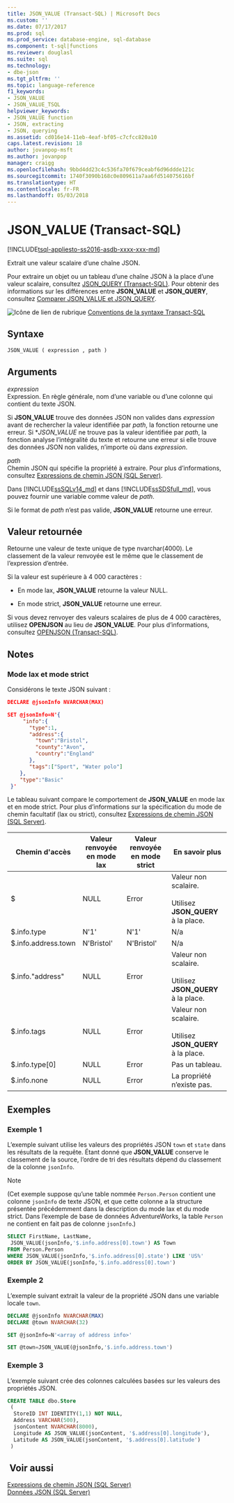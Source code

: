 ```yaml
---
title: JSON_VALUE (Transact-SQL) | Microsoft Docs
ms.custom: ''
ms.date: 07/17/2017
ms.prod: sql
ms.prod_service: database-engine, sql-database
ms.component: t-sql|functions
ms.reviewer: douglasl
ms.suite: sql
ms.technology:
- dbe-json
ms.tgt_pltfrm: ''
ms.topic: language-reference
f1_keywords:
- JSON_VALUE
- JSON_VALUE_TSQL
helpviewer_keywords:
- JSON_VALUE function
- JSON, extracting
- JSON, querying
ms.assetid: cd016e14-11eb-4eaf-bf05-c7cfcc820a10
caps.latest.revision: 18
author: jovanpop-msft
ms.author: jovanpop
manager: craigg
ms.openlocfilehash: 9bbd4dd23c4c536fa70f679ceabf6d96ddde121c
ms.sourcegitcommit: 1740f3090b168c0e809611a7aa6fd514075616bf
ms.translationtype: HT
ms.contentlocale: fr-FR
ms.lasthandoff: 05/03/2018
---
```

# <a name="jsonvalue-transact-sql"></a>JSON_VALUE (Transact-SQL)
[!INCLUDE[tsql-appliesto-ss2016-asdb-xxxx-xxx-md](../../includes/tsql-appliesto-ss2016-asdb-xxxx-xxx-md.md)]

  Extrait une valeur scalaire d’une chaîne JSON.  
  
 Pour extraire un objet ou un tableau d’une chaîne JSON à la place d’une valeur scalaire, consultez [JSON_QUERY &#40;Transact-SQL&#41;](../../t-sql/functions/json-query-transact-sql.md). Pour obtenir des informations sur les différences entre **JSON_VALUE** et **JSON_QUERY**, consultez [Comparer JSON_VALUE et JSON_QUERY](../../relational-databases/json/validate-query-and-change-json-data-with-built-in-functions-sql-server.md#JSONCompare).  
  
 ![Icône de lien de rubrique](../../database-engine/configure-windows/media/topic-link.gif "Icône lien de rubrique") [Conventions de la syntaxe Transact-SQL](../../t-sql/language-elements/transact-sql-syntax-conventions-transact-sql.md)  
  
## <a name="syntax"></a>Syntaxe  
  
```sql  
JSON_VALUE ( expression , path )  
```  
  
## <a name="arguments"></a>Arguments  
 *expression*  
 Expression. En règle générale, nom d’une variable ou d’une colonne qui contient du texte JSON.  
 
 Si **JSON_VALUE** trouve des données JSON non valides dans *expression* avant de rechercher la valeur identifiée par *path*, la fonction retourne une erreur. Si **JSON_VALUE* ne trouve pas la valeur identifiée par *path*, la fonction analyse l’intégralité du texte et retourne une erreur si elle trouve des données JSON non valides, n’importe où dans *expression*.
  
 *path*  
 Chemin JSON qui spécifie la propriété à extraire. Pour plus d’informations, consultez [Expressions de chemin JSON &#40;SQL Server&#41;](../../relational-databases/json/json-path-expressions-sql-server.md).  
 
Dans [!INCLUDE[ssSQLv14_md](../../includes/sssqlv14-md.md)] et dans [!INCLUDE[ssSDSfull_md](../../includes/sssdsfull-md.md)], vous pouvez fournir une variable comme valeur de *path*.
  
 Si le format de *path* n’est pas valide, **JSON_VALUE** retourne une erreur.  
  
## <a name="return-value"></a>Valeur retournée  
 Retourne une valeur de texte unique de type nvarchar(4000). Le classement de la valeur renvoyée est le même que le classement de l’expression d’entrée.  
  
 Si la valeur est supérieure à 4 000 caractères :  
  
-   En mode lax, **JSON_VALUE** retourne la valeur NULL.  
  
-   En mode strict, **JSON_VALUE** retourne une erreur.  
  
 Si vous devez renvoyer des valeurs scalaires de plus de 4 000 caractères, utilisez **OPENJSON** au lieu de **JSON_VALUE**. Pour plus d’informations, consultez [OPENJSON &#40;Transact-SQL&#41;](../../t-sql/functions/openjson-transact-sql.md).  
  
## <a name="remarks"></a>Notes 

### <a name="lax-mode-and-strict-mode"></a>Mode lax et mode strict

 Considérons le texte JSON suivant :  
  
```json  
DECLARE @jsonInfo NVARCHAR(MAX)

SET @jsonInfo=N'{  
     "info":{    
       "type":1,  
       "address":{    
         "town":"Bristol",  
         "county":"Avon",  
         "country":"England"  
       },  
       "tags":["Sport", "Water polo"]  
    },  
    "type":"Basic"  
 }'  
```  
  
 Le tableau suivant compare le comportement de **JSON_VALUE** en mode lax et en mode strict. Pour plus d’informations sur la spécification du mode de chemin facultatif (lax ou strict), consultez [Expressions de chemin JSON &#40;SQL Server&#41;](../../relational-databases/json/json-path-expressions-sql-server.md).  
  
|Chemin d'accès|Valeur renvoyée en mode lax|Valeur renvoyée en mode strict|En savoir plus|  
|----------|------------------------------|---------------------------------|---------------|  
|$|NULL|Error|Valeur non scalaire.<br /><br /> Utilisez **JSON_QUERY** à la place.|  
|$.info.type|N'1'|N'1'|N/a|  
|$.info.address.town|N'Bristol'|N'Bristol'|N/a|  
|$.info."address"|NULL|Error|Valeur non scalaire.<br /><br /> Utilisez **JSON_QUERY** à la place.|  
|$.info.tags|NULL|Error|Valeur non scalaire.<br /><br /> Utilisez **JSON_QUERY** à la place.|  
|$.info.type[0]|NULL|Error|Pas un tableau.|  
|$.info.none|NULL|Error|La propriété n’existe pas.|  
  
## <a name="examples"></a>Exemples  
  
### <a name="example-1"></a>Exemple 1  
 L’exemple suivant utilise les valeurs des propriétés JSON `town` et `state` dans les résultats de la requête. Étant donné que **JSON_VALUE** conserve le classement de la source, l’ordre de tri des résultats dépend du classement de la colonne `jsonInfo`. 

> [!NOTE]
> (Cet exemple suppose qu’une table nommée `Person.Person` contient une colonne `jsonInfo` de texte JSON, et que cette colonne a la structure présentée précédemment dans la description du mode lax et du mode strict. Dans l’exemple de base de données AdventureWorks, la table `Person` ne contient en fait pas de colonne `jsonInfo`.)
  
```sql  
SELECT FirstName, LastName,
 JSON_VALUE(jsonInfo,'$.info.address[0].town') AS Town
FROM Person.Person
WHERE JSON_VALUE(jsonInfo,'$.info.address[0].state') LIKE 'US%'
ORDER BY JSON_VALUE(jsonInfo,'$.info.address[0].town')
```  
  
### <a name="example-2"></a>Exemple 2  
 L’exemple suivant extrait la valeur de la propriété JSON dans une variable locale `town`.  
  
```sql  
DECLARE @jsonInfo NVARCHAR(MAX)
DECLARE @town NVARCHAR(32)

SET @jsonInfo=N'<array of address info>'

SET @town=JSON_VALUE(@jsonInfo,'$.info.address.town')
```  
  
### <a name="example-3"></a>Exemple 3  
 L’exemple suivant crée des colonnes calculées basées sur les valeurs des propriétés JSON.  
  
```sql  
CREATE TABLE dbo.Store
 (
  StoreID INT IDENTITY(1,1) NOT NULL,
  Address VARCHAR(500),
  jsonContent NVARCHAR(8000),
  Longitude AS JSON_VALUE(jsonContent, '$.address[0].longitude'),
  Latitude AS JSON_VALUE(jsonContent, '$.address[0].latitude')
 )
```  
  
## <a name="see-also"></a> Voir aussi  
 [Expressions de chemin JSON &#40;SQL Server&#41;](../../relational-databases/json/json-path-expressions-sql-server.md)   
 [Données JSON &#40;SQL Server&#41;](../../relational-databases/json/json-data-sql-server.md)  
  
  
